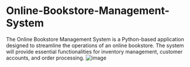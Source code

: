 # Online-Bookstore-Management-System
The Online Bookstore Management System is a Python-based application designed to streamline the operations of an online bookstore. The system will provide essential functionalities for inventory management, customer accounts, and order processing.
![image](https://github.com/GGabriel007/Online-Bookstore-Management-System/assets/106853768/68286e88-3a98-4796-afdd-0b336f8bed4d)
